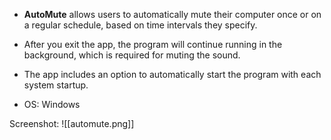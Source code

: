 - **AutoMute** allows users to automatically mute their computer once or on a regular schedule, based on time intervals they specify.

- After you exit the app, the program will continue running in the background, which is required for muting the sound.

- The app includes an option to automatically start the program with each system startup.

- OS: Windows

Screenshot: ![[automute.png]]

